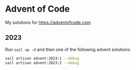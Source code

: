 # Advent of Code

My solutions for https://adventofcode.com

## 2023

Run `sail up -d` and then one of the following advent solutions:

```bash
sail artisan advent:2023:1 --debug
sail artisan advent:2023:2 --debug
```
